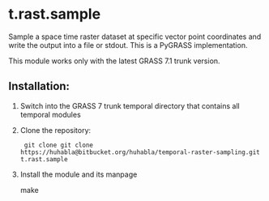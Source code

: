 # t.rast.sample

Sample a space time raster dataset at specific vector point coordinates and write the output into a file or stdout.
This is a PyGRASS implementation.

This module works only with the latest GRASS 7.1 trunk version.

## Installation:

1. Switch into the GRASS 7 trunk temporal directory that contains all
   temporal modules

2. Clone the repository:

        git clone git clone https://huhabla@bitbucket.org/huhabla/temporal-raster-sampling.git t.rast.sample

3. Install the module and its manpage

    make
